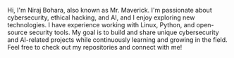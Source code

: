 Hi, I'm Niraj Bohara, also known as Mr. Maverick. I'm passionate about cybersecurity, ethical hacking, and AI, and 
I enjoy exploring new technologies. I have experience working with Linux, Python, and open-source security tools. 
My goal is to build and share unique cybersecurity and AI-related projects while continuously learning and growing in the field. 
Feel free to check out my repositories and connect with me!

<!---
maver1ck02/maver1ck02 is a ✨ special ✨ repository because its `README.md` (this file) appears on your GitHub profile.
You can click the Preview link to take a look at your changes.
--->
